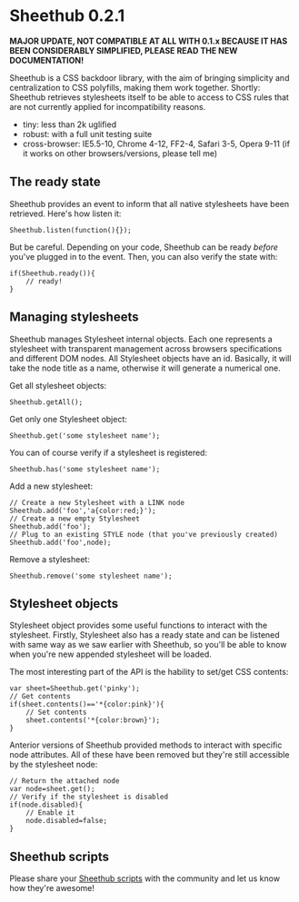 Sheethub 0.2.1
==============

__MAJOR UPDATE, NOT COMPATIBLE AT ALL WITH 0.1.x BECAUSE IT HAS BEEN CONSIDERABLY SIMPLIFIED, PLEASE READ THE NEW DOCUMENTATION!__

Sheethub is a CSS backdoor library, with the aim of bringing simplicity and centralization to CSS polyfills, making them work together. Shortly: Sheethub retrieves stylesheets itself to be able to access to CSS rules that are not currently applied for incompatibility reasons.

- tiny: less than 2k uglified
- robust: with a full unit testing suite
- cross-browser: IE5.5-10, Chrome 4-12, FF2-4, Safari 3-5, Opera 9-11 (if it works on other browsers/versions, please tell me)

The ready state
---------------

Sheethub provides an event to inform that all native stylesheets have been retrieved. Here's how listen it:

    Sheethub.listen(function(){});

But be careful. Depending on your code, Sheethub can be ready _before_ you've plugged in to the event. Then, you can also verify the state with:

    if(Sheethub.ready()){
        // ready!
    }

Managing stylesheets
--------------------

Sheethub manages Stylesheet internal objects. Each one represents a stylesheet with transparent management across browsers specifications and different DOM nodes. All Stylesheet objects have an id. Basically, it will take the node title as a name, otherwise it will generate a numerical one.

Get all stylesheet objects:

    Sheethub.getAll();

Get only one Stylesheet object:

    Sheethub.get('some stylesheet name');

You can of course verify if a stylesheet is registered:

    Sheethub.has('some stylesheet name');

Add a new stylesheet:

    // Create a new Stylesheet with a LINK node
    Sheethub.add('foo','a{color:red;}');
    // Create a new empty Stylesheet
    Sheethub.add('foo');
    // Plug to an existing STYLE node (that you've previously created)
    Sheethub.add('foo',node);
    
Remove a stylesheet:

    Sheethub.remove('some stylesheet name');

Stylesheet objects
------------------

Stylesheet object provides some useful functions to interact with the stylesheet. Firstly, Stylesheet also has a ready state and can be listened with same way as we saw earlier with Sheethub, so you'll be able to know when you're new appended stylesheet will be loaded.

The most interesting part of the API is the hability to set/get CSS contents:

    var sheet=Sheethub.get('pinky');
    // Get contents
    if(sheet.contents()=='*{color:pink}'){
        // Set contents
        sheet.contents('*{color:brown}');
    }

Anterior versions of Sheethub provided methods to interact with specific node attributes. All of these have been removed but they're still accessible by the stylesheet node:

    // Return the attached node
    var node=sheet.get();
    // Verify if the stylesheet is disabled
    if(node.disabled){
        // Enable it
        node.disabled=false;
    }

Sheethub scripts
----------------

Please share your [Sheethub scripts](https://github.com/pyrsmk/Sheethub/wiki/Awesome-scripts) with the community and let us know how they're awesome!